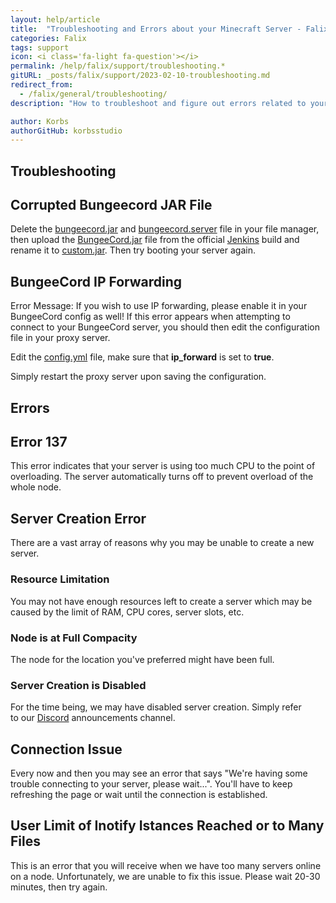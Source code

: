 ```yaml
---
layout: help/article
title:  "Troubleshooting and Errors about your Minecraft Server - Falix"
categories: Falix
tags: support
icon: <i class='fa-light fa-question'></i>
permalink: /help/falix/support/troubleshooting.*
gitURL: _posts/falix/support/2023-02-10-troubleshooting.md
redirect_from:
  - /falix/general/troubleshooting/
description: "How to troubleshoot and figure out errors related to your Minecraft Server at Falix"

author: Korbs
authorGitHub: korbsstudio
---
```


## Troubleshooting

## Corrupted Bungeecord JAR File

Delete the <u>bungeecord.jar</u> and <u>bungeecord.server</u> file in your file manager, then upload the <u>BungeeCord.jar</u> file from the official [Jenkins](https://ci.md-5.net/job/BungeeCord/) build and rename it to <u>custom.jar</u>. Then try booting your server again.

## BungeeCord IP Forwarding

Error Message: If you wish to use IP forwarding, please enable it in your BungeeCord config as well!
If this error appears when attempting to connect to your BungeeCord server, you should then edit the configuration file in your proxy server.

Edit the <u>config.yml</u> file, make sure that **ip_forward** is set to **true**.

Simply restart the proxy server upon saving the configuration.

## Errors

## Error 137

This error indicates that your server is using too much CPU to the point of overloading. The server automatically turns off to prevent overload of the whole node.

## Server Creation Error

There are a vast array of reasons why you may be unable to create a new server.

### Resource Limitation

You may not have enough resources left to create a server which may be caused by the limit of RAM, CPU cores, server slots, etc.

### Node is at Full Compacity

The node for the location you've preferred might have been full.

### Server Creation is Disabled

For the time being, we may have disabled server creation. Simply refer to our [Discord](https://discord.gg/FalixNodes) announcements channel.

## Connection Issue

Every now and then you may see an error that says "We're having some trouble connecting to your server, please wait...".
You'll have to keep refreshing the page or wait until the connection is established.

## User Limit of Inotify Istances Reached or to Many Files

This is an error that you will receive when we have too many servers online on a node. Unfortunately, we are unable to fix this issue. Please wait 20-30 minutes, then try again.
